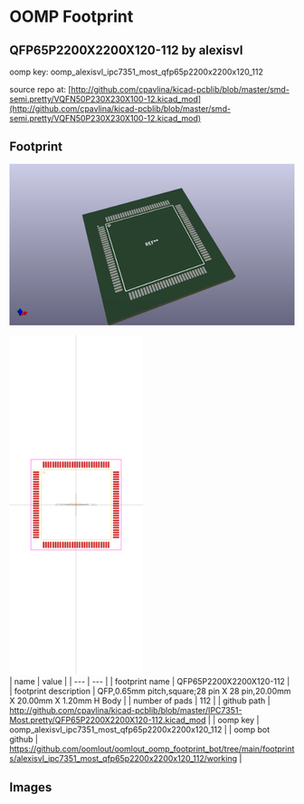 # OOMP Footprint  
## QFP65P2200X2200X120-112  by alexisvl  
  
oomp key: oomp_alexisvl_ipc7351_most_qfp65p2200x2200x120_112  
  
source repo at: [http://github.com/cpavlina/kicad-pcblib/blob/master/smd-semi.pretty/VQFN50P230X230X100-12.kicad_mod](http://github.com/cpavlina/kicad-pcblib/blob/master/smd-semi.pretty/VQFN50P230X230X100-12.kicad_mod)  
## Footprint  
  
[![working_kicad_pcb_3d.png](working_kicad_pcb_3d_600.png)](working_kicad_pcb_3d.png)  
  
[![working.png](working_600.png)](working.png)  
| name | value | 
| --- | --- | 
| footprint name | QFP65P2200X2200X120-112 | 
| footprint description | QFP,0.65mm pitch,square;28 pin X 28 pin,20.00mm X 20.00mm X 1.20mm H Body | 
| number of pads | 112 | 
| github path | http://github.com/cpavlina/kicad-pcblib/blob/master/IPC7351-Most.pretty/QFP65P2200X2200X120-112.kicad_mod | 
| oomp key | oomp_alexisvl_ipc7351_most_qfp65p2200x2200x120_112 | 
| oomp bot github | https://github.com/oomlout/oomlout_oomp_footprint_bot/tree/main/footprints/alexisvl_ipc7351_most_qfp65p2200x2200x120_112/working | 
## Images  
